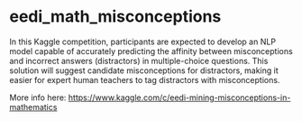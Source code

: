 # eedi_math_misconceptions

In this Kaggle competition, participants are expected to develop an NLP model capable of accurately predicting the affinity between misconceptions and incorrect answers (distractors) in multiple-choice questions. This solution will suggest candidate misconceptions for distractors, making it easier for expert human teachers to tag distractors with misconceptions.

More info here: https://www.kaggle.com/c/eedi-mining-misconceptions-in-mathematics
